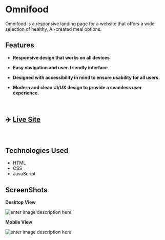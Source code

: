 
# Omnifood

Omnifood is a responsive landing page for a website that offers a wide selection of healthy, AI-created meal options.

## Features

-   **Responsive design that works on all devices**
-   **Easy navigation and user-friendly interface**
-   **Designed with accessibility in mind to ensure usability for all users.**
- **Modern and clean UI/UX design to provide a seamless user experience.**
  
  <br>

## ✈️ [Live Site](https://moatassem5.github.io/Omnifood/)

<br>

## Technologies Used

-   HTML
-   CSS 
-   JavaScript

## ScreenShots
**Desktop View**

![enter image description here](https://i.postimg.cc/kMLs9Rfj/OMNi-FOOD-Mockup.png)

**Mobile View**

![enter image description here](https://i.postimg.cc/TP2qQV3P/1732028183771.png)

